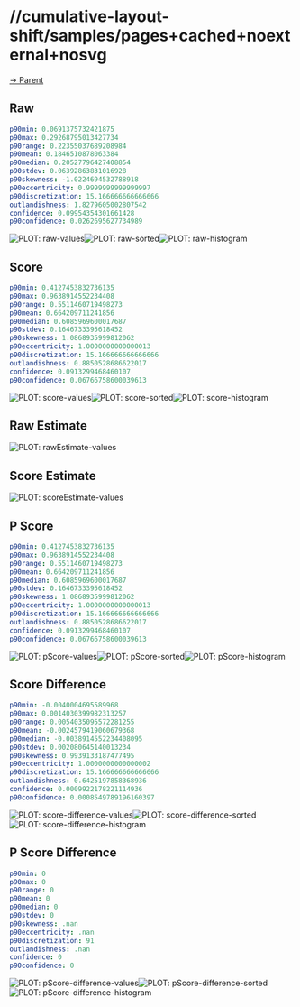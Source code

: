 
# //cumulative-layout-shift/samples/pages+cached+noexternal+nosvg

[→ Parent](../..)


## Raw


```yaml
p90min: 0.0691375732421875
p90max: 0.29268795013427734
p90range: 0.22355037689208984
p90mean: 0.1846510878063384
p90median: 0.20527796427408854
p90stdev: 0.06392863831016928
p90skewness: -1.0224694532788918
p90eccentricity: 0.9999999999999997
p90discretization: 15.166666666666666
outlandishness: 1.8279605002807542
confidence: 0.09954354301661428
p90confidence: 0.0262695627734989

```

![PLOT: raw-values](./raw/values.svg)![PLOT: raw-sorted](./raw/sorted.svg)![PLOT: raw-histogram](./raw/histogram.svg)
## Score


```yaml
p90min: 0.4127453832736135
p90max: 0.9638914552234408
p90range: 0.5511460719498273
p90mean: 0.664209711241856
p90median: 0.6085969600017687
p90stdev: 0.1646733395618452
p90skewness: 1.0868935999812062
p90eccentricity: 1.0000000000000013
p90discretization: 15.166666666666666
outlandishness: 0.8850528686622017
confidence: 0.0913299468460107
p90confidence: 0.06766758600039613

```

![PLOT: score-values](./score/values.svg)![PLOT: score-sorted](./score/sorted.svg)![PLOT: score-histogram](./score/histogram.svg)
## Raw Estimate

![PLOT: rawEstimate-values](./rawEstimate/values.svg)
## Score Estimate

![PLOT: scoreEstimate-values](./scoreEstimate/values.svg)
## P Score


```yaml
p90min: 0.4127453832736135
p90max: 0.9638914552234408
p90range: 0.5511460719498273
p90mean: 0.664209711241856
p90median: 0.6085969600017687
p90stdev: 0.1646733395618452
p90skewness: 1.0868935999812062
p90eccentricity: 1.0000000000000013
p90discretization: 15.166666666666666
outlandishness: 0.8850528686622017
confidence: 0.0913299468460107
p90confidence: 0.06766758600039613

```

![PLOT: pScore-values](./pScore/values.svg)![PLOT: pScore-sorted](./pScore/sorted.svg)![PLOT: pScore-histogram](./pScore/histogram.svg)
## Score Difference


```yaml
p90min: -0.0040004695589968
p90max: 0.0014030399982313257
p90range: 0.0054035095572281255
p90mean: -0.0024579419060679368
p90median: -0.0038914552234408095
p90stdev: 0.002080645140013234
p90skewness: 0.9939133187477495
p90eccentricity: 1.0000000000000002
p90discretization: 15.166666666666666
outlandishness: 0.6425197858368936
confidence: 0.0009922178221114936
p90confidence: 0.0008549789196160397

```

![PLOT: score-difference-values](./score-difference/values.svg)![PLOT: score-difference-sorted](./score-difference/sorted.svg)![PLOT: score-difference-histogram](./score-difference/histogram.svg)
## P Score Difference


```yaml
p90min: 0
p90max: 0
p90range: 0
p90mean: 0
p90median: 0
p90stdev: 0
p90skewness: .nan
p90eccentricity: .nan
p90discretization: 91
outlandishness: .nan
confidence: 0
p90confidence: 0

```

![PLOT: pScore-difference-values](./pScore-difference/values.svg)![PLOT: pScore-difference-sorted](./pScore-difference/sorted.svg)![PLOT: pScore-difference-histogram](./pScore-difference/histogram.svg)